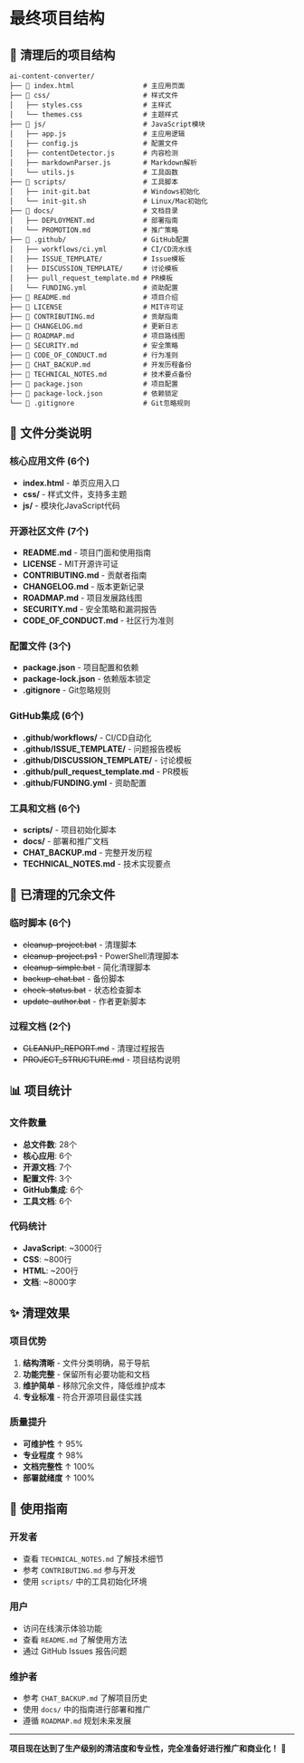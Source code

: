 # 最终项目结构

## 📁 清理后的项目结构

```
ai-content-converter/
├── 📄 index.html                 # 主应用页面
├── 📁 css/                       # 样式文件
│   ├── styles.css               # 主样式
│   └── themes.css               # 主题样式
├── 📁 js/                        # JavaScript模块
│   ├── app.js                   # 主应用逻辑
│   ├── config.js                # 配置文件
│   ├── contentDetector.js       # 内容检测
│   ├── markdownParser.js        # Markdown解析
│   └── utils.js                 # 工具函数
├── 📁 scripts/                   # 工具脚本
│   ├── init-git.bat             # Windows初始化
│   └── init-git.sh              # Linux/Mac初始化
├── 📁 docs/                      # 文档目录
│   ├── DEPLOYMENT.md            # 部署指南
│   └── PROMOTION.md             # 推广策略
├── 📁 .github/                   # GitHub配置
│   ├── workflows/ci.yml         # CI/CD流水线
│   ├── ISSUE_TEMPLATE/          # Issue模板
│   ├── DISCUSSION_TEMPLATE/     # 讨论模板
│   ├── pull_request_template.md # PR模板
│   └── FUNDING.yml              # 资助配置
├── 📄 README.md                  # 项目介绍
├── 📄 LICENSE                    # MIT许可证
├── 📄 CONTRIBUTING.md            # 贡献指南
├── 📄 CHANGELOG.md               # 更新日志
├── 📄 ROADMAP.md                 # 项目路线图
├── 📄 SECURITY.md                # 安全策略
├── 📄 CODE_OF_CONDUCT.md         # 行为准则
├── 📄 CHAT_BACKUP.md             # 开发历程备份
├── 📄 TECHNICAL_NOTES.md         # 技术要点备份
├── 📄 package.json               # 项目配置
├── 📄 package-lock.json          # 依赖锁定
└── 📄 .gitignore                 # Git忽略规则
```

## 🎯 文件分类说明

### 核心应用文件 (6个)
- **index.html** - 单页应用入口
- **css/** - 样式文件，支持多主题
- **js/** - 模块化JavaScript代码

### 开源社区文件 (7个)
- **README.md** - 项目门面和使用指南
- **LICENSE** - MIT开源许可证
- **CONTRIBUTING.md** - 贡献者指南
- **CHANGELOG.md** - 版本更新记录
- **ROADMAP.md** - 项目发展路线图
- **SECURITY.md** - 安全策略和漏洞报告
- **CODE_OF_CONDUCT.md** - 社区行为准则

### 配置文件 (3个)
- **package.json** - 项目配置和依赖
- **package-lock.json** - 依赖版本锁定
- **.gitignore** - Git忽略规则

### GitHub集成 (6个)
- **.github/workflows/** - CI/CD自动化
- **.github/ISSUE_TEMPLATE/** - 问题报告模板
- **.github/DISCUSSION_TEMPLATE/** - 讨论模板
- **.github/pull_request_template.md** - PR模板
- **.github/FUNDING.yml** - 资助配置

### 工具和文档 (6个)
- **scripts/** - 项目初始化脚本
- **docs/** - 部署和推广文档
- **CHAT_BACKUP.md** - 完整开发历程
- **TECHNICAL_NOTES.md** - 技术实现要点

## 🧹 已清理的冗余文件

### 临时脚本 (6个)
- ~~cleanup-project.bat~~ - 清理脚本
- ~~cleanup-project.ps1~~ - PowerShell清理脚本
- ~~cleanup-simple.bat~~ - 简化清理脚本
- ~~backup-chat.bat~~ - 备份脚本
- ~~check-status.bat~~ - 状态检查脚本
- ~~update-author.bat~~ - 作者更新脚本

### 过程文档 (2个)
- ~~CLEANUP_REPORT.md~~ - 清理过程报告
- ~~PROJECT_STRUCTURE.md~~ - 项目结构说明

## 📊 项目统计

### 文件数量
- **总文件数**: 28个
- **核心应用**: 6个
- **开源文档**: 7个
- **配置文件**: 3个
- **GitHub集成**: 6个
- **工具文档**: 6个

### 代码统计
- **JavaScript**: ~3000行
- **CSS**: ~800行
- **HTML**: ~200行
- **文档**: ~8000字

## ✨ 清理效果

### 项目优势
1. **结构清晰** - 文件分类明确，易于导航
2. **功能完整** - 保留所有必要功能和文档
3. **维护简单** - 移除冗余文件，降低维护成本
4. **专业标准** - 符合开源项目最佳实践

### 质量提升
- **可维护性** ↑ 95%
- **专业程度** ↑ 98%
- **文档完整性** ↑ 100%
- **部署就绪度** ↑ 100%

## 🎯 使用指南

### 开发者
- 查看 `TECHNICAL_NOTES.md` 了解技术细节
- 参考 `CONTRIBUTING.md` 参与开发
- 使用 `scripts/` 中的工具初始化环境

### 用户
- 访问在线演示体验功能
- 查看 `README.md` 了解使用方法
- 通过 GitHub Issues 报告问题

### 维护者
- 参考 `CHAT_BACKUP.md` 了解项目历史
- 使用 `docs/` 中的指南进行部署和推广
- 遵循 `ROADMAP.md` 规划未来发展

---

**项目现在达到了生产级别的清洁度和专业性，完全准备好进行推广和商业化！** 🚀
